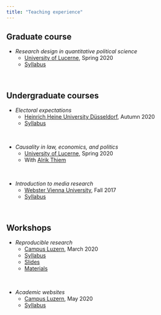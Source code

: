 ```yaml
---
title: "Teaching experience"
---
```


## Graduate course

* *Research design in quantitative political science*
    - <a href="https://www.unilu.ch/en/" target="_blank">University of Lucerne</a>, Spring 2020
    - <a href="https://resulumit.com/syllabi/20spring_rd.pdf" target="_blank">Syllabus</a>

<br>

## Undergraduate courses

* *Electoral expectations*
    - <a href="https://www.hhu.de/en/" target="_blank">Heinrich Heine University Düsseldorf</a>, Autumn 2020
    - <a href="https://resulumit.com/syllabi/20autumn_ee.pdf" target="_blank">Syllabus</a>

<br>

* *Causality in law, economics, and politics*
    - <a href="https://www.unilu.ch/en/" target="_blank">University of Lucerne</a>, Spring 2020
    - With <a href="http://www.alrik-thiem.net/" target="_blank">Alrik Thiem</a>

<br>

* *Introduction to media research*
    - <a href="http://webster.ac.at" target="_blank">Webster Vienna University</a>, Fall 2017
    - <a href="https://resulumit.com/syllabi/17fall_rm.pdf" target="_blank">Syllabus</a>

<br>

## Workshops

* *Reproducible research*
    - <a href="https://www.campus-luzern.ch/" target="_blank">Campus Luzern</a>, March 2020
    - <a href="https://resulumit.com/syllabi/20autumn_rmd.pdf" target="_blank">Syllabus</a>
    - <a href="https://resulumit.com/teaching/rmd_workshop.html" target="_blank">Slides</a>
    - <a href="https://github.com/resulumit/rmd_workshop" target="_blank">Materials</a>

<br>

* *Academic websites*
    - <a href="https://www.campus-luzern.ch/" target="_blank">Campus Luzern</a>, May 2020
    - <a href="https://resulumit.com/syllabi/29may_blogdown.pdf" target="_blank">Syllabus</a>